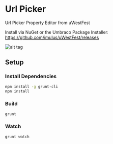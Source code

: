 # Url Picker

Url Picker Property Editor from uWestFest

Install via NuGet or the Umbraco Package Installer: https://github.com/imulus/uWestFest/releases

![alt tag](http://blog.imulus.com/wp-content/uploads/2014/03/final.png)

## Setup

### Install Dependencies

```bash
npm install -g grunt-cli
npm install
```

### Build

```bash
grunt
```

### Watch

```bash
grunt watch
```

